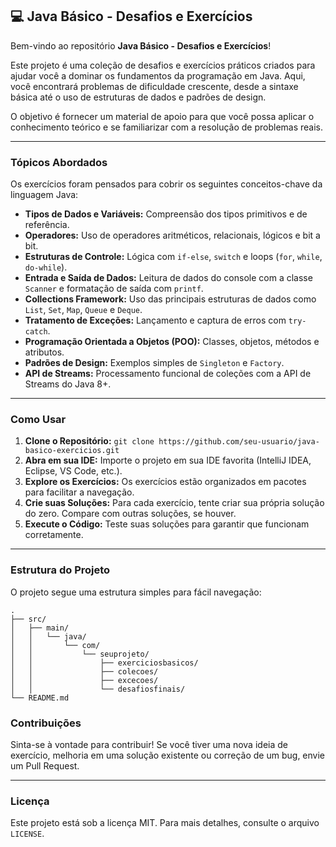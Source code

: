 ## 💻 Java Básico - Desafios e Exercícios

Bem-vindo ao repositório **Java Básico - Desafios e Exercícios**\!

Este projeto é uma coleção de desafios e exercícios práticos criados para ajudar você a dominar os fundamentos da programação em Java. Aqui, você encontrará problemas de dificuldade crescente, desde a sintaxe básica até o uso de estruturas de dados e padrões de design.

O objetivo é fornecer um material de apoio para que você possa aplicar o conhecimento teórico e se familiarizar com a resolução de problemas reais.

-----

### Tópicos Abordados

Os exercícios foram pensados para cobrir os seguintes conceitos-chave da linguagem Java:

  * **Tipos de Dados e Variáveis:** Compreensão dos tipos primitivos e de referência.
  * **Operadores:** Uso de operadores aritméticos, relacionais, lógicos e bit a bit.
  * **Estruturas de Controle:** Lógica com `if-else`, `switch` e loops (`for`, `while`, `do-while`).
  * **Entrada e Saída de Dados:** Leitura de dados do console com a classe `Scanner` e formatação de saída com `printf`.
  * **Collections Framework:** Uso das principais estruturas de dados como `List`, `Set`, `Map`, `Queue` e `Deque`.
  * **Tratamento de Exceções:** Lançamento e captura de erros com `try-catch`.
  * **Programação Orientada a Objetos (POO):** Classes, objetos, métodos e atributos.
  * **Padrões de Design:** Exemplos simples de `Singleton` e `Factory`.
  * **API de Streams:** Processamento funcional de coleções com a API de Streams do Java 8+.

-----

### Como Usar

1.  **Clone o Repositório:**
    `git clone https://github.com/seu-usuario/java-basico-exercicios.git`
2.  **Abra em sua IDE:** Importe o projeto em sua IDE favorita (IntelliJ IDEA, Eclipse, VS Code, etc.).
3.  **Explore os Exercícios:** Os exercícios estão organizados em pacotes para facilitar a navegação.
4.  **Crie suas Soluções:** Para cada exercício, tente criar sua própria solução do zero. Compare com outras soluções, se houver.
5.  **Execute o Código:** Teste suas soluções para garantir que funcionam corretamente.

-----

### Estrutura do Projeto

O projeto segue uma estrutura simples para fácil navegação:

```
.
├── src/
│   ├── main/
│   │   └── java/
│   │       └── com/
│   │           └── seuprojeto/
│   │               ├── exerciciosbasicos/    
│   │               ├── colecoes/
│   │               ├── excecoes/
│   │               └── desafiosfinais/
└── README.md
```

### Contribuições

Sinta-se à vontade para contribuir\! Se você tiver uma nova ideia de exercício, melhoria em uma solução existente ou correção de um bug, envie um Pull Request.

-----

### Licença

Este projeto está sob a licença MIT. Para mais detalhes, consulte o arquivo `LICENSE`.
